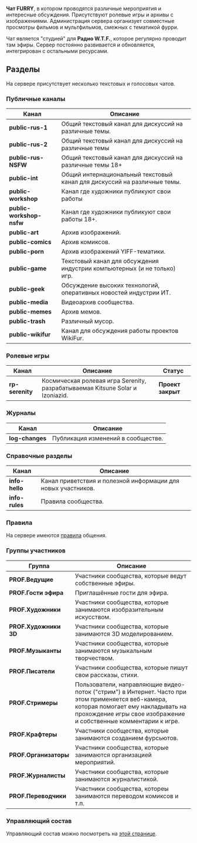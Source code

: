 **Чат FURRY**, в котором проводятся различные мероприятия и интересные обсуждения. Присутствуют ролевые игры и архивы с изображениями. Администрация сервера организует совместные просмотры фильмов и мультфильмов, смежных с тематикой фурри.

Чат является "студией" для **Радио W.T.F.**, которое регулярно проводит там эфиры. Сервер постоянно развивается и обновляется, интегрирован с остальными ресурсами.

## Разделы
На сервере присутствует несколько текстовых и голосовых чатов.

### Публичные каналы

Канал | Описание
----- | --------
**public-rus-1**          | Общий текстовый канал для дискуссий на различные темы.
**public-rus-2**          | Общий текстовый канал для дискуссий на различные темы
**public-rus-NSFW**       | Общий текстовый канал для дискуссий на различные темы 18+
**public-int**            | Общий интернациональный текстовый канал для дискуссий на различные темы.
**public-workshop**       | Канал где художники публикуют свои работы
**public-workshop-nsfw**  | Канал где художники публикуют свои работы 18+.
**public-art**            | Архив изображений.
**public-comics**         | Архив комиксов.
**public-porn**           | Архив изображений YIFF-тематики.
**public-game**           | Текстовый канал для обсуждения индустрии компьютерных (и не только) игр.
**public-geek**           | Обсуждение высоких технологий, оперативных новостей индустрии ИТ.
**public-media**          | Видеоархив сообщества.
**public-memes**          | Архив мемов.
**public-trash**          | Различный мусор.
**public-wikifur**        | Канал для обсуждения работы проектов WikiFur.

### Ролевые игры

Канал | Описание | Статус
----- | -------- | -------
**rp-serenity** | Космическая ролевая игра Serenity, разрабатываемая Kitsune Solar и Izoniazid. | **Проект закрыт**

### Журналы

Канал | Описание
----- | --------
**log-changes** | Публикация изменений в сообществе.

### Справочные разделы

Канал | Описание
----- | --------
**info-hello** | Канал приветствия и полезной информации для новых участников.
**info-rules** | Правила сообщества.

### Правила

На сервере имеются [правила](/rules) общения.

### Группы участников

Группа | Описание
------ | --------
**PROF.Ведущие**        | Участники сообщества, которые ведут собственные эфиры.
**PROF.Гости эфира**    | Приглашённые гости для эфира.
**PROF.Художники**      | Участники сообщества, которые занимаются изобразительным искусством.
**PROF.Художники 3D**   | Участники сообщества, которые занимаются 3D моделированием.
**PROF.Музыканты**      | Участники сообщества, которые занимаются музыкальным творчеством.
**PROF.Писатели**       | Участники сообщества, которые пишут свои рассказы, стихи.
**PROF.Стримеры**       | Пользователи, направляющие видео-поток ("стрим") в Интернет. Часто при этом применяется веб-камера, которая помогает ему накладывать на прохождение игры свое изображение и собственные комментарии к игре.
**PROF.Крафтеры**       | Участники сообщества, которые занимаются созданием фурсьютов.
**PROF.Организаторы**   | Участники сообщества, которые занимаются организацией мероприятий.
**PROF.Журналисты**     | Участники сообщества, которые занимаются журналистикой.
**PROF.Переводчики**    | Участники сообщества, котореы занимаются переводом комиксов и т.п. 


### Управляющий состав

Управляющий состав можно посмотреть на [этой странице](/team).
